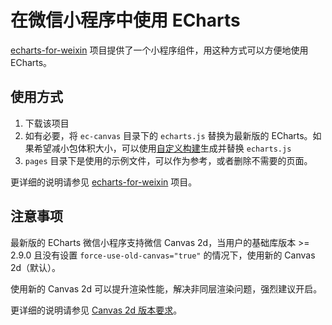 # 在微信小程序中使用 ECharts

[echarts-for-weixin](https://github.com/ecomfe/echarts-for-weixin) 项目提供了一个小程序组件，用这种方式可以方便地使用 ECharts。

## 使用方式

1. 下载该项目
2. 如有必要，将 `ec-canvas` 目录下的 `echarts.js` 替换为最新版的 ECharts。如果希望减小包体积大小，可以使用[自定义构建](${mainSitePath}/build.html)生成并替换 `echarts.js`
3. `pages` 目录下是使用的示例文件，可以作为参考，或者删除不需要的页面。

更详细的说明请参见 [echarts-for-weixin](https://github.com/ecomfe/echarts-for-weixin) 项目。

## 注意事项

最新版的 ECharts 微信小程序支持微信 Canvas 2d，当用户的基础库版本 >= 2.9.0 且没有设置 `force-use-old-canvas="true"` 的情况下，使用新的 Canvas 2d（默认）。

使用新的 Canvas 2d 可以提升渲染性能，解决非同层渲染问题，强烈建议开启。

更详细的说明请参见 [Canvas 2d 版本要求](https://github.com/ecomfe/echarts-for-weixin#canvas-2d-%E7%89%88%E6%9C%AC%E8%A6%81%E6%B1%82)。
